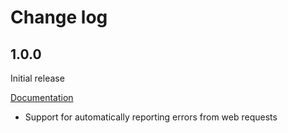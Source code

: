 # Change log

## 1.0.0

Initial release

[Documentation](https://docs.bugsnag.com/platforms/go/revel)

* Support for automatically reporting errors from web requests
